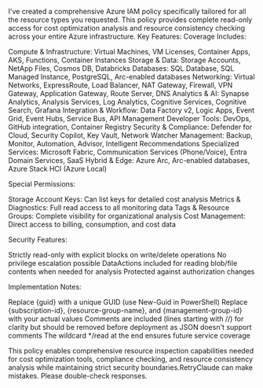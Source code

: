I've created a comprehensive Azure IAM policy specifically tailored for all the resource types you requested. This policy provides complete read-only access for cost optimization analysis and resource consistency checking across your entire Azure infrastructure.
Key Features:
Coverage Includes:

Compute & Infrastructure: Virtual Machines, VM Licenses, Container Apps, AKS, Functions, Container Instances
Storage & Data: Storage Accounts, NetApp Files, Cosmos DB, Databricks
Databases: SQL Database, SQL Managed Instance, PostgreSQL, Arc-enabled databases
Networking: Virtual Networks, ExpressRoute, Load Balancer, NAT Gateway, Firewall, VPN Gateway, Application Gateway, Route Server, DNS
Analytics & AI: Synapse Analytics, Analysis Services, Log Analytics, Cognitive Services, Cognitive Search, Grafana
Integration & Workflow: Data Factory v2, Logic Apps, Event Grid, Event Hubs, Service Bus, API Management
Developer Tools: DevOps, GitHub integration, Container Registry
Security & Compliance: Defender for Cloud, Security Copilot, Key Vault, Network Watcher
Management: Backup, Monitor, Automation, Advisor, Intelligent Recommendations
Specialized Services: Microsoft Fabric, Communication Services (Phone/Voice), Entra Domain Services, SaaS
Hybrid & Edge: Azure Arc, Arc-enabled databases, Azure Stack HCI (Azure Local)

Special Permissions:

Storage Account Keys: Can list keys for detailed cost analysis
Metrics & Diagnostics: Full read access to all monitoring data
Tags & Resource Groups: Complete visibility for organizational analysis
Cost Management: Direct access to billing, consumption, and cost data

Security Features:

Strictly read-only with explicit blocks on write/delete operations
No privilege escalation possible
DataActions included for reading blob/file contents when needed for analysis
Protected against authorization changes

Implementation Notes:

Replace {guid} with a unique GUID (use New-Guid in PowerShell)
Replace {subscription-id}, {resource-group-name}, and {management-group-id} with your actual values
Comments are included (lines starting with //) for clarity but should be removed before deployment as JSON doesn't support comments
The wildcard */read at the end ensures future service coverage

This policy enables comprehensive resource inspection capabilities needed for cost optimization tools, compliance checking, and resource consistency analysis while maintaining strict security boundaries.RetryClaude can make mistakes. Please double-check responses.
